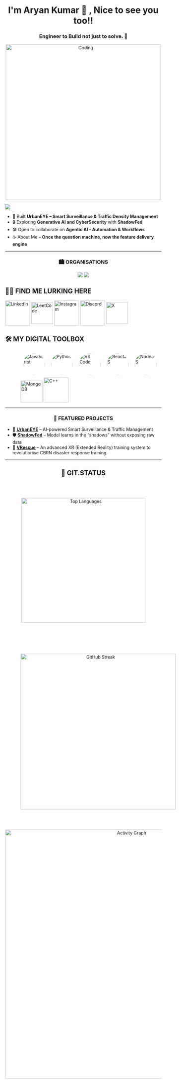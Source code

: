 <h1 align="center">I'm Aryan Kumar 👋 , Nice to see you too!!</h1>
<h3 align="center">Engineer to Build not just to solve. 🚀</h3>

<p align="center">
  <img alt="Coding" width="500" src="https://user-images.githubusercontent.com/74038190/235224431-e8c8c12e-6826-47f1-89fb-2ddad83b3abf.gif">
</p>

![](https://komarev.com/ghpvc/?username=Aryankr31&label=Profile%20Views&color=blue&style=flat)

- 🌆 Built **UrbanEYE – Smart Surveillance & Traffic Density Management**
- 🔒 Exploring **Generative AI and CyberSecurity** with **ShadowFed**
- 🛠️ Open to collaborate on **Agentic AI - Automation & Workflows**
- ☕ About Me – **Once the question machine, now the feature delivery engine**

---

<h3 align="center">🏙️ ORGANISATIONS</h3>
<p align="center">
  <a href="https://github.com/Dhruvayu"><img src="https://img.shields.io/badge/-Dhruvayu-181717?style=for-the-badge&logo=github" /></a>
  <a href="https://github.com/VRescue"><img src="https://img.shields.io/badge/-VRescue-181717?style=for-the-badge&logo=github" /></a>
</p>

<h2 align="left">👨‍💻 FIND ME LURKING HERE</h2>
<p align="left"><a href="https://linkedin.com/in/your-link" target="blank"><img align="center" src="https://user-images.githubusercontent.com/74038190/235294012-0a55e343-37ad-4b0f-924f-c8431d9d2483.gif" alt="LinkedIn" height="80" width="80" /></a> <a href="https://leetcode.com/u/AryanKr31/" target="blank"><img align="center" src="https://media4.giphy.com/media/v1.Y2lkPTc5MGI3NjExZXl3ZWZjMTJ4eWkydnBma2IwODJhZXVsaTJjNWgwMnFrNHlsbWJ4MCZlcD12MV9pbnRlcm5hbF9naWZfYnlfaWQmY3Q9Zw/B44UC2HduPRdzQKJsB/giphy.gif" alt="LeetCode" height="70" width="70" /></a> <a href="https://www.instagram.com/aryanishoe" target="blank"><img align="center" src="https://user-images.githubusercontent.com/74038190/235294013-a33e5c43-a01c-43f6-b44d-a406d8b4ab75.gif" alt="Instagram" height="80" width="80" /></a> <a href="https://discord.gg/hzaH7q5V" target="blank"><img align="center" src="https://user-images.githubusercontent.com/74038190/235294015-47144047-25ab-417c-af1b-6746820a20ff.gif" alt="Discord" height="80" width="80" /></a> <a href="https://x.com/Aryan31Kr" target="blank"><img align="center" src="https://media3.giphy.com/media/v1.Y2lkPTc5MGI3NjExNmJqcnpmYzZtdnh6MGhkOGdtaGwydWtlMzNsMGRwbDNsdnk4ZnQ5ZCZlcD12MV9pbnRlcm5hbF9naWZfYnlfaWQmY3Q9Zw/SMKiEh9WDO6ze/giphy.gif" alt="X" height="70" width="70" /></a></p>

<h2 align="left">🛠️ MY DIGITAL TOOLBOX </h2>
<div align="left">
  <p style="margin-left: 50px;">
    <img src="https://user-images.githubusercontent.com/74038190/212257454-16e3712e-945a-4ca2-b238-408ad0bf87e6.gif" alt="JavaScript" width="70" height="70" style="border-radius:50%;margin:8px;" />
    <img src="https://user-images.githubusercontent.com/74038190/212257472-08e52665-c503-4bd9-aa20-f5a4dae769b5.gif" alt="Python" width="70" height="70" style="border-radius:50%;margin:8px;" />
    <img src="https://user-images.githubusercontent.com/74038190/212257465-7ce8d493-cac5-494e-982a-5a9deb852c4b.gif" alt="VS Code" width="70" height="70" style="border-radius:50%;margin:8px;" />
    <img src="https://user-images.githubusercontent.com/74038190/212257467-871d32b7-e401-42e8-a166-fcfd7baa4c6b.gif" alt="ReactJS" width="70" height="70" style="border-radius:50%;margin:8px;" />
    <img src="https://user-images.githubusercontent.com/74038190/212257460-738ff738-247f-4445-a718-cdd0ca76e2db.gif" alt="NodeJS" width="70" height="70" style="border-radius:50%;margin:8px;" />
    <img src="https://media0.giphy.com/media/v1.Y2lkPTc5MGI3NjExamNoMm1tZDl5enpiYTBobWE3c3dvb3NpcHA0d2t4Yjh5NWR0cGU5eSZlcD12MV9pbnRlcm5hbF9naWZfYnlfaWQmY3Q9cw/tAjb5pyCEBhEb8jWxC/giphy.gif" alt="MongoDB" width="70" height="70" />
    <img src="https://media3.giphy.com/media/v1.Y2lkPTc5MGI3NjExZDc4MThhZXdmNzE3a2Jha21rMXk2b25vbjBidTcwdTBrZjN2M3JxcyZlcD12MV9pbnRlcm5hbF9naWZfYnlfaWQmY3Q9cw/sZLmmRlJvAlp0vI9VC/giphy.gif" alt="C++" width="80" height="80" />
  </p>
</div>


---

<h3 align="center">🚀 FEATURED PROJECTS </h3>

- 🌆 [**UrbanEYE**](https://github.com/Aryankr31/UrbanEye) – AI-powered Smart Surveillance & Traffic Management
- 🛡️ [**ShadowFed**](https://github.com/Aryankr31/ShadowFed) – Model learns in the “shadows” without exposing raw data
- 🚨 [**VRescue**](https://github.com/Aryankr31/VRescue) – An advanced XR (Extended Reality) training system to revolutionise CBRN disaster response training.

---

<h2 align="center">🚀 GIT.STATUS</h2>

<!-- First row (2 side by side) -->
<div align="center">
  <img src="https://github-readme-stats.vercel.app/api/top-langs?username=Aryankr31&show_icons=true&locale=en&layout=compact" alt="Top Languages" width="400" style="margin:50px;" />
  <img src="https://github-readme-streak-stats.herokuapp.com?user=Aryankr31&theme=tokyonight&hide_border=true" alt="GitHub Streak" width="500" style="margin:50px;" />
</div>

<!-- Second row (centered single image) -->
<div align="center">
  <img src="https://github-readme-activity-graph.vercel.app/graph?username=Aryankr31&theme=react-dark&days=5" alt="Activity Graph" width="800" style="margin:15px 0;" />
</div>

